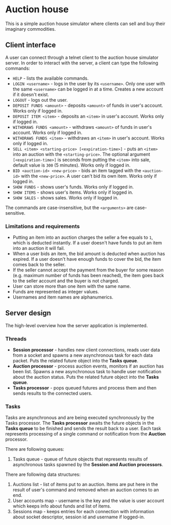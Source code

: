 # Auction house

This is a simple auction house simulator where clients can sell and buy their imaginary commodities.

## Client interface

A user can connect through a telnet client to the auction house simulator server. In order to interact with the server, a client can type the following commands:

- `HELP` - lists the available commands.
- `LOGIN <username>` - logs in the user by its `<username>`. Only one user with the same `<username>` can be logged in at a time. Creates a new account if it doesn't exist.
- `LOGOUT` - logs out the user.
- `DEPOSIT FUNDS <amount>` - deposits `<amount>` of funds in user's account. Works only if logged in.
- `DEPOSIT ITEM <item>` - deposits an `<item>` in user's account. Works only if logged in.
- `WITHDRAWS FUNDS <amount>` - withdraws `<amount>` of funds in user's account. Works only if logged in.
- `WITHDRAWS FUNDS <item>` - withdraws an `<item>` in user's account. Works only if logged in.
- `SELL <item> <starting-price> [<expiration-time>]` - puts an `<item>` into an auction with the `<starting-price>`. The optional argument `[<expiration-time>]` is seconds from putting the `<item>` into sale, default value is `300` (5 minutes). Works only if logged in.
- `BID <auction-id> <new-price>` - bids an item tagged with the `<auction-id>` with the `<new-price>`. A user can't bid its own item. Works only if logged in.
- `SHOW FUNDS` - shows user's funds. Works only if logged in.
- `SHOW ITEMS` - shows user's items. Works only if logged in.
- `SHOW SALES` - shows sales. Works only if logged in.

The commands are case-insensitive, but the `<arguments>` are case-sensitive.

### Limitations and requirements

- Putting an item into an auction charges the seller a fee equals to `1`, which is deducted instantly. If a user doesn't have funds to put an item into an auction it will fail.
- When a user bids an item, the bid amount is deducted when auction has expired. If a user doesn't have enough funds to cover the bid, the item comes back to the seller.
- If the seller cannot accept the payment from the buyer for some reason (e.g. maximum number of funds has been reached), the item goes back to the seller account and the buyer is not charged.
- User can store more than one item with the same name.
- Funds are represented as integer values.
- Usernames and item names are alphanumerics.

## Server design

The high-level overview how the server application is implemented.

### Threads 
- **Session processor** - handles new client connections, reads user data from a socket and spawns a new asynchronous task for each data packet. Puts the related future object into the **Tasks queue**. 
- **Auction processor** - process auction events, monitors if an auction has been list. Spawns a new asynchronous task to handle user notification about the auction status. Puts the related future object into the **Tasks queue**.
- **Tasks processor** - pops queued futures and process them and then sends results to the connected users.

### Tasks

Tasks are asynchronous and are being executed synchronously by the Tasks processor.
The **Tasks processor** awaits the future objects in the **Tasks queue** to be finished and sends the result back to a user.
Each task represents processing of a single command or notification from the **Auction** processor.

There are following queues:
1. Tasks queue - queue of future objects that represents results of asynchronous tasks spawned by the **Session and Auction processors**.

There are following data structures:
1. Auctions list - list of items put to an auction. Items are put here in the result of user's command and removed when an auction comes to an end.
2. User accounts map - username is the key and the value is user account which keeps info about funds and list of items.
3. Sessions map - keeps entries for each connection with information about socket descriptor, session id and username if logged-in.